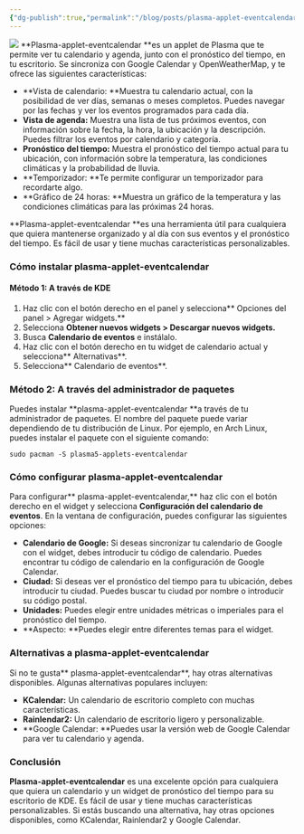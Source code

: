 ```yaml
---
{"dg-publish":true,"permalink":"/blog/posts/plasma-applet-eventcalendar/","dgPassFrontmatter":true}
---
```


[
![](../fetched_images\68747470733a2f2f692e696d6775722e636f6d2f71644a373173622e6a7067.png)](https://blogger.googleusercontent.com/img/b/R29vZ2xl/AVvXsEgXMSXndG-d4vNKYJ65nhR9Iem1IV878hP9d2bNt5nOnWSKVhPuqQUNrQXz6oajDoEj1lctm5il-KR9iOWSx4j03Tc1XgTkOpDdltFo6IZVfsZG3dfOXHxw4lhjRQbHmjNtpv3h6qr4LB3-Ib7daDCfx2XaRYMEUxGlQGfkN__IlsjBpLqZUK2HazS4az0/s845/68747470733a2f2f692e696d6775722e636f6d2f71644a373173622e6a7067.png)
**Plasma\-applet\-eventcalendar **es un applet de Plasma que te permite ver tu calendario y agenda, junto con el pronóstico del tiempo, en tu escritorio. Se sincroniza con Google Calendar y OpenWeatherMap, y te ofrece las siguientes características:
* **Vista de calendario: **Muestra tu calendario actual, con la posibilidad de ver días, semanas o meses completos. Puedes navegar por las fechas y ver los eventos programados para cada día.
* **Vista de agenda:** Muestra una lista de tus próximos eventos, con información sobre la fecha, la hora, la ubicación y la descripción. Puedes filtrar los eventos por calendario y categoría.
* **Pronóstico del tiempo:** Muestra el pronóstico del tiempo actual para tu ubicación, con información sobre la temperatura, las condiciones climáticas y la probabilidad de lluvia.
* **Temporizador: **Te permite configurar un temporizador para recordarte algo.
* **Gráfico de 24 horas: **Muestra un gráfico de la temperatura y las condiciones climáticas para las próximas 24 horas.

**Plasma\-applet\-eventcalendar **es una herramienta útil para cualquiera que quiera mantenerse organizado y al día con sus eventos y el pronóstico del tiempo. Es fácil de usar y tiene muchas características personalizables.
### Cómo instalar plasma\-applet\-eventcalendar
#### Método 1: A través de KDE
1. Haz clic con el botón derecho en el panel y selecciona** Opciones del panel > Agregar widgets.**
2. Selecciona **Obtener nuevos widgets > Descargar nuevos widgets.**
3. Busca **Calendario de eventos** e instálalo.
4. Haz clic con el botón derecho en tu widget de calendario actual y selecciona** Alternativas**.
5. Selecciona** Calendario de eventos**.

### Método 2: A través del administrador de paquetes
Puedes instalar **plasma\-applet\-eventcalendar **a través de tu administrador de paquetes. El nombre del paquete puede variar dependiendo de tu distribución de Linux. Por ejemplo, en Arch Linux, puedes instalar el paquete con el siguiente comando:
```
sudo pacman -S plasma5-applets-eventcalendar
```
### Cómo configurar plasma\-applet\-eventcalendar
Para configurar** plasma\-applet\-eventcalendar,** haz clic con el botón derecho en el widget y selecciona **Configuración del calendario de eventos**. En la ventana de configuración, puedes configurar las siguientes opciones:
* **Calendario de Google:** Si deseas sincronizar tu calendario de Google con el widget, debes introducir tu código de calendario. Puedes encontrar tu código de calendario en la configuración de Google Calendar.
* **Ciudad:** Si deseas ver el pronóstico del tiempo para tu ubicación, debes introducir tu ciudad. Puedes buscar tu ciudad por nombre o introducir su código postal.
* **Unidades:** Puedes elegir entre unidades métricas o imperiales para el pronóstico del tiempo.
* **Aspecto: **Puedes elegir entre diferentes temas para el widget.

### Alternativas a plasma\-applet\-eventcalendar
Si no te gusta** plasma\-applet\-eventcalendar**, hay otras alternativas disponibles. Algunas alternativas populares incluyen:
* **KCalendar:** Un calendario de escritorio completo con muchas características.
* **Rainlendar2:** Un calendario de escritorio ligero y personalizable.
* **Google Calendar: **Puedes usar la versión web de Google Calendar para ver tu calendario y agenda.

### Conclusión
**Plasma\-applet\-eventcalendar** es una excelente opción para cualquiera que quiera un calendario y un widget de pronóstico del tiempo para su escritorio de KDE. Es fácil de usar y tiene muchas características personalizables. Si estás buscando una alternativa, hay otras opciones disponibles, como KCalendar, Rainlendar2 y Google Calendar.
